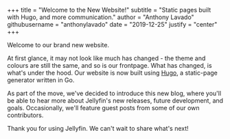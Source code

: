 +++
title = "Welcome to the New Website!"
subtitle = "Static pages built with Hugo, and more communication."
author = "Anthony Lavado"
githubusername = "anthonylavado"
date = "2019-12-25"
justify = "center"
+++

Welcome to our brand new website.

At first glance, it may not look like much has changed - the theme and colours are still the same, and so is our frontpage. What has changed, is what's under the hood. Our website is now built using [Hugo](https://www.gohugo.io), a static-page generator written in Go.

As part of the move, we've decided to introduce this new blog, where you'll be able to hear more about Jellyfin's new releases, future development, and goals. Occasionally, we'll feature guest posts from some of our own contributors.
<!--more-->
Thank you for using Jellyfin. We can't wait to share what's next!
